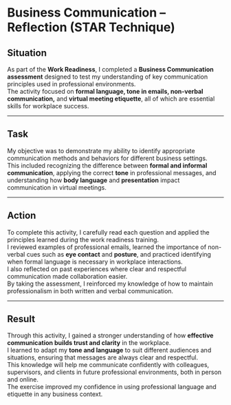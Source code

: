 # Business Communication – Reflection (STAR Technique)

## Situation
As part of the **Work Readiness**, I completed a **Business Communication assessment** designed to test my understanding of key communication principles used in professional environments.  
The activity focused on **formal language, tone in emails, non-verbal communication,** and **virtual meeting etiquette**, all of which are essential skills for workplace success.

---

## Task
My objective was to demonstrate my ability to identify appropriate communication methods and behaviors for different business settings.  
This included recognizing the difference between **formal and informal communication**, applying the correct **tone** in professional messages, and understanding how **body language** and **presentation** impact communication in virtual meetings.

---

## Action
To complete this activity, I carefully read each question and applied the principles learned during the work readiness training.  
I reviewed examples of professional emails, learned the importance of non-verbal cues such as **eye contact** and **posture**, and practiced identifying when formal language is necessary in workplace interactions.  
I also reflected on past experiences where clear and respectful communication made collaboration easier.  
By taking the assessment, I reinforced my knowledge of how to maintain professionalism in both written and verbal communication.

---

## Result
Through this activity, I gained a stronger understanding of how **effective communication builds trust and clarity** in the workplace.  
I learned to adapt my **tone and language** to suit different audiences and situations, ensuring that messages are always clear and respectful.  
This knowledge will help me communicate confidently with colleagues, supervisors, and clients in future professional environments, both in person and online.  
The exercise improved my confidence in using professional language and etiquette in any business context.



